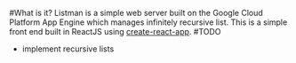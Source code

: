 #What is it?
Listman is a simple web server built on the Google Cloud Platform App Engine which manages infinitely recursive list. This is a simple front end built in ReactJS using [create-react-app](https://github.com/facebook/create-react-app/blob/master/packages/react-scripts/template/README.md).
#TODO
* implement recursive lists
